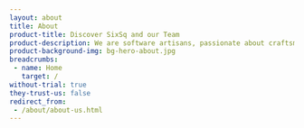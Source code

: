 ```yaml
---
layout: about
title: About
product-title: Discover SixSq and our Team
product-description: We are software artisans, passionate about craftsmanship, DevOps and all the rigour required to build efficient and dependable software products and services.
product-background-img: bg-hero-about.jpg
breadcrumbs:
 - name: Home
   target: /
without-trial: true
they-trust-us: false
redirect_from:
 - /about/about-us.html
---
```

